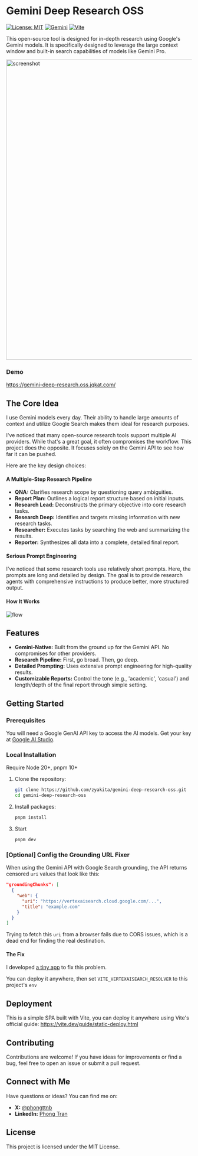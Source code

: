 # Gemini Deep Research OSS

[![License: MIT](https://img.shields.io/badge/License-MIT-default.svg)](https://opensource.org/licenses/MIT)
[![Gemini](https://img.shields.io/badge/Gemini-8E75B2?style=flat&logo=googlegemini&logoColor=white)](https://ai.google.dev/)
[![Vite](https://img.shields.io/badge/Vite-646CFF?style=flat&logo=Vite&logoColor=white)](https://vite.dev/)

This open-source tool is designed for in-depth research using Google's Gemini models. It is specifically designed to leverage the large context window and built-in search capabilities of models like Gemini Pro.

<img width="1440" height="813" alt="screenshot" src="https://github.com/user-attachments/assets/7189fd99-d20c-400f-a2e7-895a230ca64b" />

### Demo

https://gemini-deep-research.oss.jqkat.com/

## The Core Idea

I use Gemini models every day. Their ability to handle large amounts of context and utilize Google Search makes them ideal for research purposes.

I've noticed that many open-source research tools support multiple AI providers. While that's a great goal, it often compromises the workflow. This project does the opposite. It focuses solely on the Gemini API to see how far it can be pushed.

Here are the key design choices:

#### A Multiple-Step Research Pipeline

- **QNA:** Clarifies research scope by questioning query ambiguities.
- **Report Plan:** Outlines a logical report structure based on initial inputs.
- **Research Lead:** Deconstructs the primary objective into core research tasks.
- **Research Deep:** Identifies and targets missing information with new research tasks.
- **Researcher:** Executes tasks by searching the web and summarizing the results.
- **Reporter:** Synthesizes all data into a complete, detailed final report.

#### Serious Prompt Engineering

I've noticed that some research tools use relatively short prompts. Here, the prompts are long and detailed by design. The goal is to provide research agents with comprehensive instructions to produce better, more structured output.

#### How It Works

<img alt="flow" src="https://github.com/user-attachments/assets/beb16e8b-928c-49ff-b8e9-ce2bf94132b0" />

## Features

- **Gemini-Native:** Built from the ground up for the Gemini API. No compromises for other providers.
- **Research Pipeline:** First, go broad. Then, go deep.
- **Detailed Prompting:** Uses extensive prompt engineering for high-quality results.
- **Customizable Reports:** Control the tone (e.g., 'academic', 'casual') and length/depth of the final report through simple setting.

## Getting Started

### Prerequisites

You will need a Google GenAI API key to access the AI models. Get your key at [Google AI Studio](https://aistudio.google.com/).

### Local Installation

Require Node 20+, pnpm 10+

1.  Clone the repository:
    ```bash
    git clone https://github.com/zyakita/gemini-deep-research-oss.git
    cd gemini-deep-research-oss
    ```
2.  Install packages:
    ```bash
    pnpm install
    ```
3.  Start
    ```bash
    pnpm dev
    ```

### [Optional] Config the Grounding URL Fixer

When using the Gemini API with Google Search grounding, the API returns censored `uri` values that look like this:

```json
"groundingChunks": [
  {
    "web": {
      "uri": "https://vertexaisearch.cloud.google.com/...",
      "title": "example.com"
    }
  }
]
```

Trying to fetch this `uri` from a browser fails due to CORS issues, which is a dead end for finding the real destination.

#### The Fix

I developed [a tiny app](https://github.com/zyakita/vertexaisearch-uri-resolver) to fix this problem.

You can deploy it anywhere, then set `VITE_VERTEXAISEARCH_RESOLVER` to this project's `env`

## Deployment

This is a simple SPA built with Vite, you can deploy it anywhere using Vite's official guide: https://vite.dev/guide/static-deploy.html

## Contributing

Contributions are welcome! If you have ideas for improvements or find a bug, feel free to open an issue or submit a pull request.

## Connect with Me

Have questions or ideas? You can find me on:

- **X:** [@phongttnb](https://x.com/phongttnb)
- **LinkedIn:** [Phong Tran](https://www.linkedin.com/in/phong-tran-965b66145/)

## License

This project is licensed under the MIT License.
